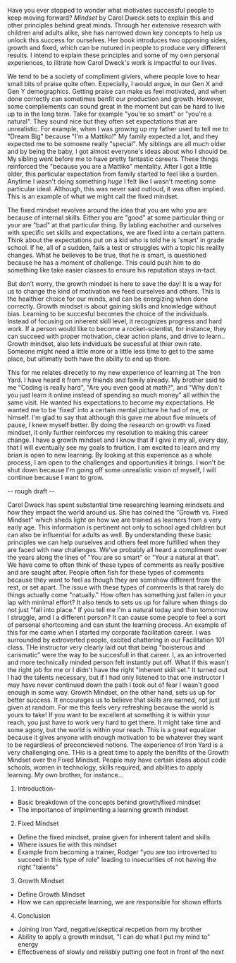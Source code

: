 Have you ever stopped to wonder what motivates successful people to keep moving forward? _Mindset_ by Carol Dweck sets to explain this and other principles behind great minds. Through her extensive research with children and adults alike, she has narrowed down key concepts to help us unlock this success for ourselves. Her book introduces two opposing sides, growth and fixed, which can be nutured in people to produce very different results. I intend to explain these principles and some of my own personal experiences, to ilitrate how Carol Dweck's work is impactful to our lives. 

We tend to be a society of compliment giviers, where people love to hear small bits of praise quite often. Expecially, I would argue, in our Gen X and Gen Y demographics. Getting praise can make us feel motivated, and when done correctly can sometimes benfit our production and growth. However, some compliements can sound great in the moment but can be hard to live up to in the long term. Take for example "you're so smart" or "you're a natural". They sound nice but they often set expectations that are unrealistic. For example, when I was growing up my father used to tell me to "Dream Big" because "I'm a Mattiko!" My family expected a lot, and they expected me to be somoene really "special". My siblings are all much older and by being the baby, I got almost everyone's ideas about who I should be. My sibling went before me to have pretty fantastic careers. These things reinforced the "because you are a Mattiko" mentality. After I got a little older, this particular expectation from family started to feel like a burden. Anytime I wasn't doing something _huge_ I felt like I wasn't meeting some particular ideal. Although, this was never said outloud, it was often implied. This is an example of what we might call the fixed mindset. 

The fixed mindset revolves around the idea that you are who you are because of internal skills. Either you are "good" at some particular thing or your are "bad" at that particular thing. By labling eachother and ourselves with specific set skills and expectations, we are fixed into a certain pattern. Think about the expectations put on a kid who is told he is 'smart' in grade school. If he, all of a sudden, fails a test or struggles with a topic his reality changes. What he believes to be true, that he is smart, is questioned because he has a moment of challenge. This could push him to do something like take easier classes to ensure his reputation stays in-tact. 

But don't worry, the growth mindset is here to save the day! It is a way for us to change the kind of motivation we feed ourselves and others. This is the healthier choice for our minds, and can be energizing when done correctly. Growth mindset is about gaining skills and knowledge without bias. Learning to be succesful becomes the choice of the individuals. Instead of focusing on inherent skill level, it recognizes progress and hard work. If a person would like to become a rocket-scientist, for instance, they can succeed with proper motivation, clear action plans, and drive to learn.. Growth mindset, also lets indviduals be sucessful at thier own rate. Someone might need a little more or a little less time to get to the same place, but ultimatly both have the ability to end up there. 

This for me relates direcetly to my new experience of learning at The Iron Yard. I have heard it from my friends and family already. My brother said to me "Coding is really hard", "Are you even good at math?", and "Why don't you just learn it online instead of spending so much money" all within the same visit. He wanted his expectations to become my expectations. He wanted me to be 'fixed' into a certain mental picture he had of me, or himself. I'm glad to say that although this gave me about five minuets of pause, I knew myself better. By doing the research on growth vs fixed mindset, it only further reinforces my resolution to making this career change. I have a growth mindset and I know that if I give it my all, every day, that I will eventually see my goals to fruition. I am excited to learn and my brian is open to new learning. By looking at this experience as a whole process, I am open to the challenges and opportunities it brings. I won't be shut down because I'm going off some unrealistic vision of myself, I will continue because I want to grow. 




-- rough draft --

Carol Dweck has spent substantial time researching learning mindsets and how they impact the world around us. She has coined the "Growth vs. Fixed Mindset" which sheds light on how we are trained as learners from a very early age. This information is pertinent not only to school aged children but can also be influential for adults as well. By understanding these basic principles we can help ourselves and others feel more fulfilled when they are faced with new challenges.
We've probably all heard a compliment over the years along the lines of "You are so smart" or "Your a natural at that". We have come to often think of these types of comments as really positive and are saught after. People often fish for these types of comments because they want to feel as though they are somehow different from the rest, or set apart. The issue with these types of comments is that rarely do things actually come "natually." How often has something just fallen in your lap with minimal effort? It also tends to sets us up for failure when things do not just "fall into place." If you tell me I'm a natural today and then tomorrow I struggle, amd I a different person? It can cause some people to feel a sort of personal shortcoming and can stunt the learning process. An example of this for me came when I started my corporate facilitation career. I was surrounded by extroverted people, excited chattering in our Facilitation 101 class. THe instructor very clearly laid out that being "boisterous and carismatic" were the way to be succesfull in that career. I, as an introverted and more technically minded person felt instantly put off. What if this wasn't the right job for me or I didn't have the right "inherent skill set." It turned out I had the talents necessary, but if I had only listened to that one instructor I may have never continued down the path I took out of fear I wasn't good enough in some way. 
Growth Mindset, on the other hand, sets us up for better success. It encourages us to believe that skills are earned, not just given at random. For me this feels very refreshing because the world is yours to take! If you want to be excellent at something it is within your reach, you just have to work very hard to get there. It might take time and some agony, but the world is within your reach. This is a great equalizer because it gives anyone with enough motivation to be whatever they want to be regardless of preconcieved notions. 
The experience of Iron Yard is a very challenging one. THis is a great time to apply the benifits of the Growth Mindset over the Fixed Mindset. People may have certain ideas about code schools, women in technology, skills required, and abilities to apply learning. My own brother, for instance...



1. Introduction- 
  * Basic breakdown of the concepts behind growth/fixed mindset
  * The importance of implimenting a learning growth mindset
2. Fixed Mindset
  * Define the fixed mindset, praise given for inherent talent and skills
  * Where issues lie with this mindset
  * Example from becoming a trainer, Rodger "you are too introverted to succeed in this type of role" leading to insecurities of not having the right "talents"
3. Growth Mindset
  * Define Growth Mindset
  * How we can appreciate learning, we are responsible for shown efforts
4. Conclusion
  * Joining Iron Yard, negative/skeptical recpetion from my brother
  * Ability to apply a growth mindset, "I can do what I put my mind to" energy
  * Effectiveness of slowly and reliably putting one foot in front of the next
